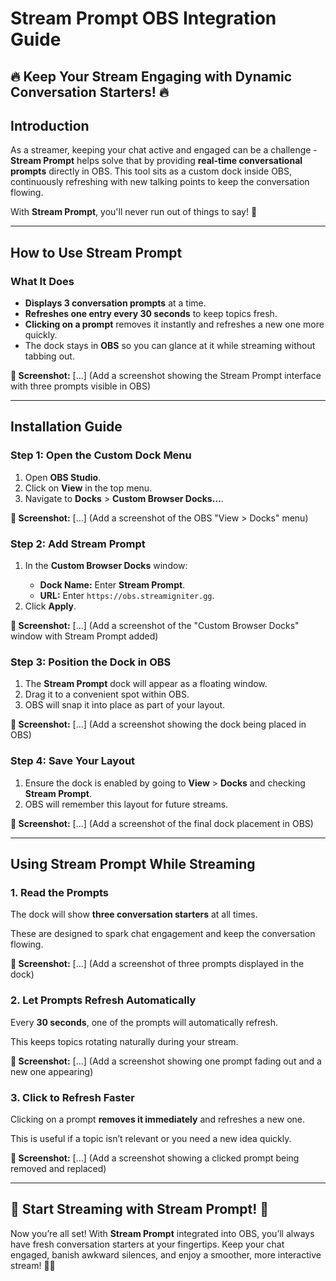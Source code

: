 <h1>Stream Prompt OBS Integration Guide</h1>

<h2>🔥 Keep Your Stream Engaging with Dynamic Conversation Starters! 🔥</h2>

<h2>Introduction</h2>
<p>As a streamer, keeping your chat active and engaged can be a challenge - <strong>Stream Prompt</strong> helps solve that by providing <strong>real-time conversational prompts</strong> directly in OBS. This tool sits as a custom dock inside OBS, continuously refreshing with new talking points to keep the conversation flowing.</p>
<p>With <strong>Stream Prompt</strong>, you'll never run out of things to say! 🎤</p>

<hr>

<h2>How to Use Stream Prompt</h2>

<h3>What It Does</h3>
<ul>
    <li><strong>Displays 3 conversation prompts</strong> at a time.</li>
    <li><strong>Refreshes one entry every 30 seconds</strong> to keep topics fresh.</li>
    <li><strong>Clicking on a prompt</strong> removes it instantly and refreshes a new one more quickly.</li>
    <li>The dock stays in <strong>OBS</strong> so you can glance at it while streaming without tabbing out.</li>
</ul>

<p><strong>📸 Screenshot:</strong> [...] (Add a screenshot showing the Stream Prompt interface with three prompts visible in OBS)</p>

<hr>

<h2>Installation Guide</h2>

<h3>Step 1: Open the Custom Dock Menu</h3>
<ol>
    <li>Open <strong>OBS Studio</strong>.</li>
    <li>Click on <strong>View</strong> in the top menu.</li>
    <li>Navigate to <strong>Docks</strong> > <strong>Custom Browser Docks…</strong>.</li>
</ol>

<p><strong>📸 Screenshot:</strong> [...] (Add a screenshot of the OBS "View > Docks" menu)</p>

<h3>Step 2: Add Stream Prompt</h3>
<ol>
    <li>In the <strong>Custom Browser Docks</strong> window:</li>
    <ul>
        <li><strong>Dock Name:</strong> Enter <strong>Stream Prompt</strong>.</li>
        <li><strong>URL:</strong> Enter <code>https://obs.streamigniter.gg</code>.</li>
    </ul>
    <li>Click <strong>Apply</strong>.</li>
</ol>

<p><strong>📸 Screenshot:</strong> [...] (Add a screenshot of the "Custom Browser Docks" window with Stream Prompt added)</p>

<h3>Step 3: Position the Dock in OBS</h3>
<ol>
    <li>The <strong>Stream Prompt</strong> dock will appear as a floating window.</li>
    <li>Drag it to a convenient spot within OBS.</li>
    <li>OBS will snap it into place as part of your layout.</li>
</ol>

<p><strong>📸 Screenshot:</strong> [...] (Add a screenshot showing the dock being placed in OBS)</p>

<h3>Step 4: Save Your Layout</h3>
<ol>
    <li>Ensure the dock is enabled by going to <strong>View</strong> > <strong>Docks</strong> and checking <strong>Stream Prompt</strong>.</li>
    <li>OBS will remember this layout for future streams.</li>
</ol>

<p><strong>📸 Screenshot:</strong> [...] (Add a screenshot of the final dock placement in OBS)</p>

<hr>

<h2>Using Stream Prompt While Streaming</h2>

<h3>1. Read the Prompts</h3>
<p>The dock will show <strong>three conversation starters</strong> at all times.</p>
<p>These are designed to spark chat engagement and keep the conversation flowing.</p>
<p><strong>📸 Screenshot:</strong> [...] (Add a screenshot of three prompts displayed in the dock)</p>

<h3>2. Let Prompts Refresh Automatically</h3>
<p>Every <strong>30 seconds</strong>, one of the prompts will automatically refresh.</p>
<p>This keeps topics rotating naturally during your stream.</p>

<p><strong>📸 Screenshot:</strong> [...] (Add a screenshot showing one prompt fading out and a new one appearing)</p>

<h3>3. Click to Refresh Faster</h3>
<p>Clicking on a prompt <strong>removes it immediately</strong> and refreshes a new one.</p>
<p>This is useful if a topic isn’t relevant or you need a new idea quickly.</p>

<p><strong>📸 Screenshot:</strong> [...] (Add a screenshot showing a clicked prompt being removed and replaced)</p>

<hr>

<h2>🚀 Start Streaming with Stream Prompt! 🚀</h2>
<p>Now you’re all set! With <strong>Stream Prompt</strong> integrated into OBS, you’ll always have fresh conversation starters at your fingertips. Keep your chat engaged, banish awkward silences, and enjoy a smoother, more interactive stream! 🎤🔥</p>

